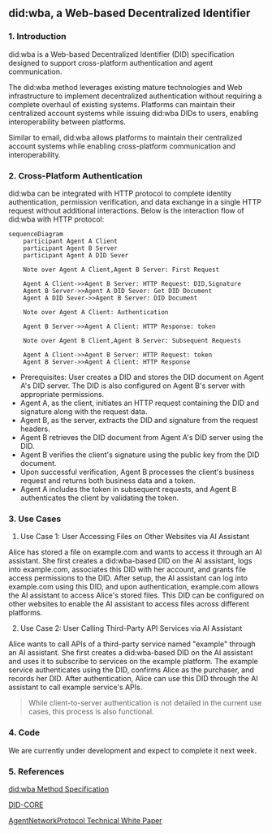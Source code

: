 
## did:wba, a Web-based Decentralized Identifier

### 1. Introduction
did:wba is a Web-based Decentralized Identifier (DID) specification designed to support cross-platform authentication and agent communication.

The did:wba method leverages existing mature technologies and Web infrastructure to implement decentralized authentication without requiring a complete overhaul of existing systems. Platforms can maintain their centralized account systems while issuing did:wba DIDs to users, enabling interoperability between platforms.

Similar to email, did:wba allows platforms to maintain their centralized account systems while enabling cross-platform communication and interoperability.

### 2. Cross-Platform Authentication

did:wba can be integrated with HTTP protocol to complete identity authentication, permission verification, and data exchange in a single HTTP request without additional interactions. Below is the interaction flow of did:wba with HTTP protocol:

```mermaid
sequenceDiagram
    participant Agent A Client
    participant Agent B Server 
    participant Agent A DID Sever

    Note over Agent A Client,Agent B Server: First Request

    Agent A Client->>Agent B Server: HTTP Request: DID,Signature
    Agent B Server->>Agent A DID Sever: Get DID Document
    Agent A DID Sever->>Agent B Server: DID Document

    Note over Agent A Client: Authentication

    Agent B Server->>Agent A Client: HTTP Response: token

    Note over Agent B Client,Agent B Server: Subsequent Requests

    Agent A Client->>Agent B Server: HTTP Request: token
    Agent B Server->>Agent A Client: HTTP Response
```


- Prerequisites: User creates a DID and stores the DID document on Agent A's DID server. The DID is also configured on Agent B's server with appropriate permissions.
- Agent A, as the client, initiates an HTTP request containing the DID and signature along with the request data.
- Agent B, as the server, extracts the DID and signature from the request headers.
- Agent B retrieves the DID document from Agent A's DID server using the DID.
- Agent B verifies the client's signature using the public key from the DID document.
- Upon successful verification, Agent B processes the client's business request and returns both business data and a token.
- Agent A includes the token in subsequent requests, and Agent B authenticates the client by validating the token.

### 3. Use Cases

1. Use Case 1: User Accessing Files on Other Websites via AI Assistant

Alice has stored a file on example.com and wants to access it through an AI assistant. She first creates a did:wba-based DID on the AI assistant, logs into example.com, associates this DID with her account, and grants file access permissions to the DID. After setup, the AI assistant can log into example.com using this DID, and upon authentication, example.com allows the AI assistant to access Alice's stored files. This DID can be configured on other websites to enable the AI assistant to access files across different platforms.

2. Use Case 2: User Calling Third-Party API Services via AI Assistant

Alice wants to call APIs of a third-party service named "example" through an AI assistant. She first creates a did:wba-based DID on the AI assistant and uses it to subscribe to services on the example platform. The example service authenticates using the DID, confirms Alice as the purchaser, and records her DID. After authentication, Alice can use this DID through the AI assistant to call example service's APIs.

> While client-to-server authentication is not detailed in the current use cases, this process is also functional.

### 4. Code

We are currently under development and expect to complete it next week.

### 5. References

[did:wba Method Specification](https://github.com/chgaowei/AgentNetworkProtocol/blob/main/03-did%3Awba%20Method%20Design%20Specification.md)

[DID-CORE](https://www.w3.org/TR/did-core/)

[AgentNetworkProtocol Technical White Paper](https://github.com/chgaowei/AgentNetworkProtocol/blob/main/01-AgentNetworkProtocol%20Technical%20White%20Paper.md)


